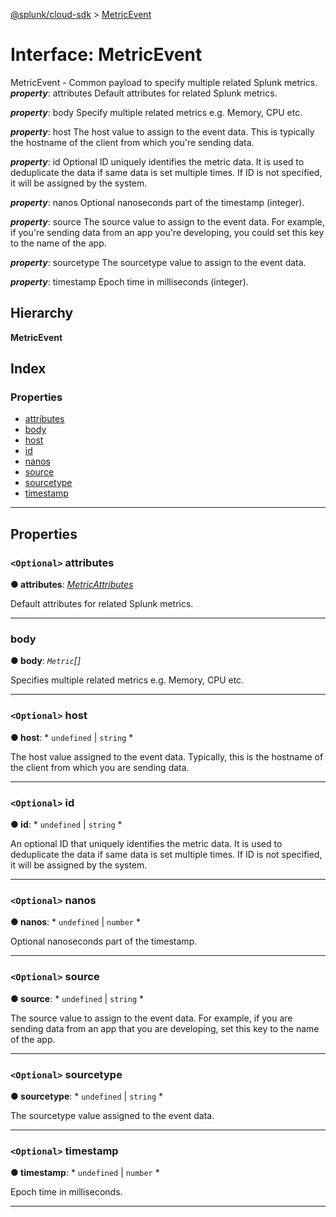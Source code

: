 [@splunk/cloud-sdk](../README.md) > [MetricEvent](../interfaces/metricevent.md)

# Interface: MetricEvent

MetricEvent - Common payload to specify multiple related Splunk metrics.
*__property__*: attributes Default attributes for related Splunk metrics.

*__property__*: body Specify multiple related metrics e.g. Memory, CPU etc.

*__property__*: host The host value to assign to the event data. This is typically the hostname of the client from which you're sending data.

*__property__*: id Optional ID uniquely identifies the metric data. It is used to deduplicate the data if same data is set multiple times. If ID is not specified, it will be assigned by the system.

*__property__*: nanos Optional nanoseconds part of the timestamp (integer).

*__property__*: source The source value to assign to the event data. For example, if you're sending data from an app you're developing, you could set this key to the name of the app.

*__property__*: sourcetype The sourcetype value to assign to the event data.

*__property__*: timestamp Epoch time in milliseconds (integer).

## Hierarchy

**MetricEvent**

## Index

### Properties

* [attributes](metricevent.md#attributes)
* [body](metricevent.md#body)
* [host](metricevent.md#host)
* [id](metricevent.md#id)
* [nanos](metricevent.md#nanos)
* [source](metricevent.md#source)
* [sourcetype](metricevent.md#sourcetype)
* [timestamp](metricevent.md#timestamp)

---

## Properties

<a id="attributes"></a>

### `<Optional>` attributes

**● attributes**: *[MetricAttributes](metricattributes.md)*

Default attributes for related Splunk metrics.

___
<a id="body"></a>

###  body

**● body**: *`Metric`[]*

Specifies multiple related metrics e.g. Memory, CPU etc.

___
<a id="host"></a>

### `<Optional>` host

**● host**: * `undefined` &#124; `string`
*

The host value assigned to the event data. Typically, this is the hostname of the client from which you are sending data.

___
<a id="id"></a>

### `<Optional>` id

**● id**: * `undefined` &#124; `string`
*

An optional ID that uniquely identifies the metric data. It is used to deduplicate the data if same data is set multiple times. If ID is not specified, it will be assigned by the system.

___
<a id="nanos"></a>

### `<Optional>` nanos

**● nanos**: * `undefined` &#124; `number`
*

Optional nanoseconds part of the timestamp.

___
<a id="source"></a>

### `<Optional>` source

**● source**: * `undefined` &#124; `string`
*

The source value to assign to the event data. For example, if you are sending data from an app that you are developing, set this key to the name of the app.

___
<a id="sourcetype"></a>

### `<Optional>` sourcetype

**● sourcetype**: * `undefined` &#124; `string`
*

The sourcetype value assigned to the event data.

___
<a id="timestamp"></a>

### `<Optional>` timestamp

**● timestamp**: * `undefined` &#124; `number`
*

Epoch time in milliseconds.

___

